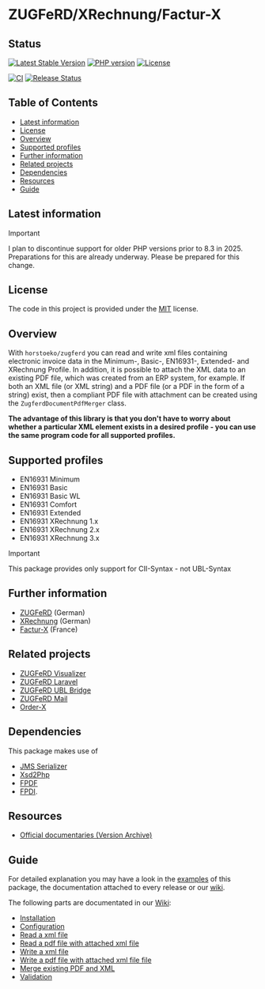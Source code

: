 <!-- omit in toc -->
# ZUGFeRD/XRechnung/Factur-X

<!-- omit in toc -->
## Status

[![Latest Stable Version](https://img.shields.io/packagist/v/horstoeko/zugferd.svg?style=plastic)](https://packagist.org/packages/horstoeko/zugferd)
[![PHP version](https://img.shields.io/packagist/php-v/horstoeko/zugferd.svg?style=plastic)](https://packagist.org/packages/horstoeko/zugferd)
[![License](https://img.shields.io/packagist/l/horstoeko/zugferd.svg?style=plastic)](https://packagist.org/packages/horstoeko/zugferd)

[![CI](https://github.com/horstoeko/zugferd/actions/workflows/build.ci.yml/badge.svg)](https://github.com/horstoeko/zugferd/actions/workflows/build.ci.yml)
[![Release Status](https://github.com/horstoeko/zugferd/actions/workflows/build.release.yml/badge.svg)](https://github.com/horstoeko/zugferd/actions/workflows/build.release.yml)

<!-- omit in toc -->
## Table of Contents

- [Latest information](#latest-information)
- [License](#license)
- [Overview](#overview)
- [Supported profiles](#supported-profiles)
- [Further information](#further-information)
- [Related projects](#related-projects)
- [Dependencies](#dependencies)
- [Resources](#resources)
- [Guide](#guide)

## Latest information

> [!IMPORTANT]
> I plan to discontinue support for older PHP versions prior to 8.3 in 2025. Preparations for this are already underway. Please be prepared for this change.

## License

The code in this project is provided under the [MIT](https://opensource.org/licenses/MIT) license.

## Overview

With `horstoeko/zugferd` you can read and write xml files containing electronic invoice data in the Minimum-, Basic-, EN16931-, Extended- and XRechnung Profile. In addition, it is possible to attach the XML data to an existing PDF file, which was created from an ERP system, for example. If both an XML file (or XML string) and a PDF file (or a PDF in the form of a string) exist, then a compliant PDF file with attachment can be created using the `ZugferdDocumentPdfMerger` class.

**The advantage of this library is that you don't have to worry about whether a particular XML element exists in a desired profile - you can use the same program code for all supported profiles.**

## Supported profiles

- EN16931 Minimum
- EN16931 Basic
- EN16931 Basic WL
- EN16931 Comfort
- EN16931 Extended
- EN16931 XRechnung 1.x
- EN16931 XRechnung 2.x
- EN16931 XRechnung 3.x

> [!IMPORTANT]
> This package provides only support for CII-Syntax - not UBL-Syntax

## Further information

* [ZUGFeRD](https://de.wikipedia.org/wiki/ZUGFeRD) (German)
* [XRechnung](https://de.wikipedia.org/wiki/XRechnung) (German)
* [Factur-X](http://fnfe-mpe.org/factur-x/factur-x_en) (France)

## Related projects

* [ZUGFeRD Visualizer](https://github.com/horstoeko/zugferdvisualizer)
* [ZUGFeRD Laravel](https://github.com/horstoeko/zugferd-laravel)
* [ZUGFeRD UBL Bridge](https://github.com/horstoeko/zugferdublbridge)
* [ZUGFeRD Mail](https://github.com/horstoeko/zugferdmail)
* [Order-X](https://github.com/horstoeko/orderx)

## Dependencies

This package makes use of

- [JMS Serializer](http://jmsyst.com/libs/serializer)
- [Xsd2Php](https://github.com/goetas-webservices/xsd2php)
- [FPDF](https://github.com/Setasign/FPDF)
- [FPDI](https://github.com/Setasign/FPDI).

## Resources

- [Official documentaries (Version Archive)](https://www.ferd-net.de/ueber-uns/ressourcen-1/veroeffentlichungen)

## Guide

For detailed explanation you may have a look in the [examples](https://github.com/horstoeko/zugferd/tree/master/examples)
of this package, the documentation attached to every release or our [wiki](https://github.com/horstoeko/zugferd/wiki).

The following parts are documentated in our [Wiki](https://github.com/horstoeko/zugferd/wiki/Configuration):

- [Installation](https://github.com/horstoeko/zugferd/wiki/Installation)
- [Configuration](https://github.com/horstoeko/zugferd/wiki/Configuration)
- [Read a xml file](https://github.com/horstoeko/zugferd/wiki/Reading-XML-Documents)
- [Read a pdf file with attached xml file](https://github.com/horstoeko/zugferd/wiki/Reading-PDF-Documents)
- [Write a xml file](https://github.com/horstoeko/zugferd/wiki/Creating-XML-Documents)
- [Write a pdf file with attached xml file file](https://github.com/horstoeko/zugferd/wiki/Creating-PDF-Documents)
- [Merge existing PDF and XML](https://github.com/horstoeko/zugferd/wiki/Merging-XML-and-PDF-Documents)
- [Validation](https://github.com/horstoeko/zugferd/wiki/Validation)
